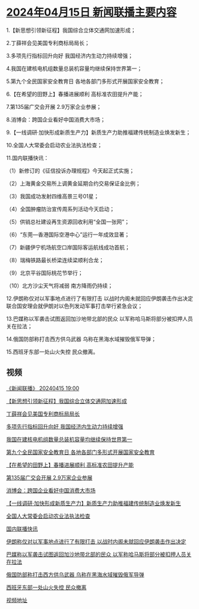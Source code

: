 # [2024年04月15日 新闻联播主要内容](https://tv.cctv.com/lm/xwlb/day/20240415.shtml)

1.【新思想引领新征程】我国综合立体交通网加速形成；

2.丁薛祥会见美国专利商标局局长；

3.多项先行指标回升向好 我国经济内生动力持续增强；

4.我国在建核电机组数量总装机容量均继续保持世界第一；

5.第九个全民国家安全教育日 各地各部门多形式开展国家安全教育；

6.【在希望的田野上】春播进展顺利 高标准农田提升产能；

7.第135届广交会开展 2.9万家企业参展；

8.消博会：跨国企业看好中国消费大市场；

9.【一线调研·加快形成新质生产力】新质生产力助推福建传统制造业焕发新生；

10.全国人大常委会启动农业法执法检查；

11.国内联播快讯：

（1）新修订的《征信投诉办理规程》今天起正式实施；

（2）上海黄金交易所上调黄金延期合约交易保证金比例；

（3）我国成功发射四维高景三号01星；

（4）全国肿瘤防治宣传周系列活动今天启动；

（5）供销总社建设再生资源回收利用“全国一张网”；

（6）“东莞—香港国际空港中心”运行一年成效显著；

（7）新疆伊宁机场航空口岸国际客运航线成功首航；

（8）瑞梅铁路最长桥梁连续梁顺利合龙；

（9）北京平谷国际桃花节举行；

（10）北方沙尘天气将减弱 南方降雨仍持续；

12.伊朗称仅对以军事地点进行了有限打击 以战时内阁未就回应伊朗袭击作出决定 联合国安理会就伊朗对以色列发动军事打击举行紧急会议；

13.巴媒称以军袭击试图返回加沙地带北部的民众 以军称哈马斯将部分被扣押人员关在拉法；

14.俄国防部称打击西方供乌武器 乌称在黑海水域摧毁俄军导弹；

15.西班牙东部一处山火失控 民众撤离。

## 视频

[《新闻联播》 20240415 19:00](https://tv.cctv.com/2024/04/15/VIDEyqP5u6i7yOwhkFx54tyl240415.shtml)

[【新思想引领新征程】我国综合立体交通网加速形成](https://tv.cctv.com/2024/04/15/VIDEGKqwmi36FXwoRBTVs6gZ240415.shtml)

[丁薛祥会见美国专利商标局局长](https://tv.cctv.com/2024/04/15/VIDEtqtUURBr0u17tc0MqSwF240415.shtml)

[多项先行指标回升向好 我国经济内生动力持续增强](https://tv.cctv.com/2024/04/15/VIDEodkaY20VwePyQXS0xMVH240415.shtml)

[我国在建核电机组数量总装机容量均继续保持世界第一](https://tv.cctv.com/2024/04/15/VIDE0njyKw7BIOBVH4mimywa240415.shtml)

[第九个全民国家安全教育日 各地各部门多形式开展国家安全教育](https://tv.cctv.com/2024/04/15/VIDEe2wl6gU3ukfv4WchKNWc240415.shtml)

[【在希望的田野上】春播进展顺利 高标准农田提升产能](https://tv.cctv.com/2024/04/15/VIDEG3INkfSWi2zEckQYlfjr240415.shtml)

[第135届广交会开展 2.9万家企业参展](https://tv.cctv.com/2024/04/15/VIDExsJWBEmt464as0jLMsHB240415.shtml)

[消博会：跨国企业看好中国消费大市场](https://tv.cctv.com/2024/04/15/VIDEjmIzhf0foXP6IkAiPOm5240415.shtml)

[【一线调研·加快形成新质生产力】新质生产力助推福建传统制造业焕发新生](https://tv.cctv.com/2024/04/15/VIDE6uz1kOJ68yYrmWgvd1kJ240415.shtml)

[全国人大常委会启动农业法执法检查](https://tv.cctv.com/2024/04/15/VIDEvdx4DRUwmr7yxxMnvWa0240415.shtml)

[国内联播快讯](https://tv.cctv.com/2024/04/15/VIDEukMHtDHitnEZKqwjmU5E240415.shtml)

[伊朗称仅对以军事地点进行了有限打击 以战时内阁未就回应伊朗袭击作出决定](https://tv.cctv.com/2024/04/15/VIDEbZ3L8ggwd1rAFqkBRLAI240415.shtml)

[巴媒称以军袭击试图返回加沙地带北部的民众 以军称哈马斯将部分被扣押人员关在拉法](https://tv.cctv.com/2024/04/15/VIDEDx3MSzWCyBMkVwBqlMnd240415.shtml)

[俄国防部称打击西方供乌武器 乌称在黑海水域摧毁俄军导弹](https://tv.cctv.com/2024/04/15/VIDEofwTxXiwOh2j5m3gSluz240415.shtml)

[西班牙东部一处山火失控 民众撤离](https://tv.cctv.com/2024/04/15/VIDEKepWDCzKmpLyGBuFVuon240415.shtml)

[视频地址](https://tv.cctv.com/lm/xwlb/day/20240415.shtml) 

